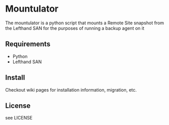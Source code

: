 # Mountulator

The mountulator is a python script that mounts a Remote Site snapshot from the Lefthand SAN for the purposes of running a backup agent on it

## Requirements

* Python
* Lefthand SAN

## Install

Checkout wiki pages for installation information, migration, etc.

## License

see LICENSE